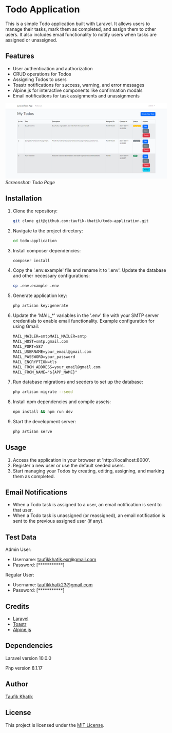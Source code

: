 # Todo Application

This is a simple Todo application built with Laravel. It allows users to manage their tasks, mark them as completed, and assign them to other users. It also includes email functionality to notify users when tasks are assigned or unassigned.


## Features

- User authentication and authorization
- CRUD operations for Todos
- Assigning Todos to users
- Toastr notifications for success, warning, and error messages
- Alpine.js for interactive components like confirmation modals
- Email notifications for task assignments and unassignments

![Todo Page](https://github.com/taufik-khatik/todo-application/blob/main/public/my-todos-list-screenshot.png)
*Screenshot: Todo Page*

## Installation

1. Clone the repository:
   ```bash
   git clone git@github.com:taufik-khatik/todo-application.git
   ```

2. Navigate to the project directory:
   ```bash
   cd todo-application
   ```

3. Install composer dependencies:
   ```bash
   composer install
   ```  

4. Copy the '.env.example' file and rename it to '.env'. Update the database and other necessary configurations:
   ```bash
   cp .env.example .env
   ```

5. Generate application key:
   ```bash
   php artisan key:generate
   ```

6. Update the 'MAIL_*' variables in the '.env' file with your SMTP server credentials to enable email functionality. Example configuration for using Gmail:
   ```dotenv
   MAIL_MAILER=smtpMAIL_MAILER=smtp
   MAIL_HOST=smtp.gmail.com
   MAIL_PORT=587
   MAIL_USERNAME=your_email@gmail.com
   MAIL_PASSWORD=your_password
   MAIL_ENCRYPTION=tls
   MAIL_FROM_ADDRESS=your_email@gmail.com
   MAIL_FROM_NAME="${APP_NAME}"
   ```

7. Run database migrations and seeders to set up the database:
   ```bash
   php artisan migrate --seed
   ```

8. Install npm dependencies and compile assets:
   ```bash
   npm install && npm run dev
   ```

9. Start the development server:
   ```bash
   php artisan serve
   ```


## Usage

1. Access the application in your browser at 'http://localhost:8000'.
2. Register a new user or use the default seeded users.
3. Start managing your Todos by creating, editing, assigning, and marking them as completed.


## Email Notifications

- When a Todo task is assigned to a user, an email notification is sent to that user.
- When a Todo task is unassigned (or reassigned), an email notification is sent to the previous assigned user (if any).


## Test Data

Admin User:
- Username: taufikkhatik.exr@gmail.com
- Password: [***********]

Regular User:
- Username: taufikkhatk23@gmail.com
- Password: [***********]


## Credits

- [Laravel](https://laravel.com/)
- [Toastr]()
- [Alpine.js](https://alpinejs.dev/)


## Dependencies 

Laravel version 10.0.0

Php version 8.1.17


## Author
[Taufik Khatik](https://github.com/taufik-khatik)


## License
This project is licensed under the [MIT License]().
